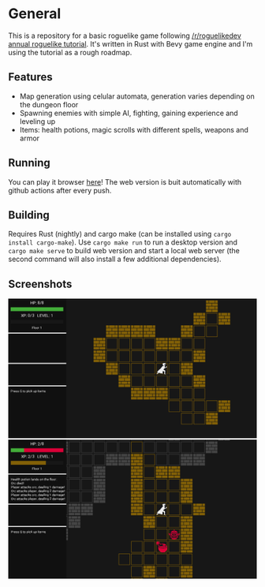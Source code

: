 # General
This is a repository for a basic roguelike game following [/r/roguelikedev annual roguelike tutorial](https://www.reddit.com/r/roguelikedev/comments/o5x585/roguelikedev_does_the_complete_roguelike_tutorial/).
It's written in Rust with Bevy game engine and I'm using the tutorial as a rough roadmap.

## Features
- Map generation using celular automata, generation varies depending on the dungeon floor
- Spawning enemies with simple AI, fighting, gaining experience and leveling up
- Items: health potions, magic scrolls with different spells, weapons and armor

## Running
You can play it browser [here](https://michalgniadek.github.io/roguelike-tutorial-2021/)! The web version is buit automatically with github actions after every push.

## Building
Requires Rust (nightly) and cargo make (can be installed using `cargo install cargo-make`). Use `cargo make run` to run a desktop version and `cargo make serve` to build web version and start a local web server (the second command will also install a few additional dependencies).

## Screenshots
![screenshot0](Screenshots/s0.png) 
![screenshot0](Screenshots/s1.png) 